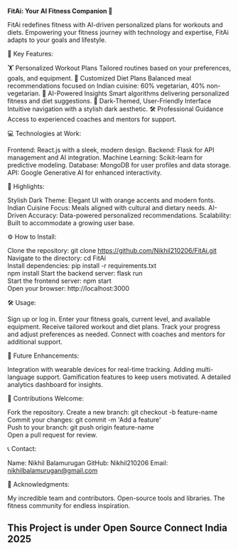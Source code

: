 **FitAi: Your AI Fitness Companion 🌟**

FitAi redefines fitness with AI-driven personalized plans for workouts and diets. Empowering your fitness journey with technology and expertise, FitAi adapts to your goals and lifestyle.

🌟 Key Features:

🏋️ Personalized Workout Plans
Tailored routines based on your preferences, goals, and equipment.
🥗 Customized Diet Plans
Balanced meal recommendations focused on Indian cuisine: 60% vegetarian, 40% non-vegetarian.
🤖 AI-Powered Insights
Smart algorithms delivering personalized fitness and diet suggestions.
🎨 Dark-Themed, User-Friendly Interface
Intuitive navigation with a stylish dark aesthetic.
🛠️ Professional Guidance
Access to experienced coaches and mentors for support.

💻 Technologies at Work:

Frontend: React.js with a sleek, modern design.
Backend: Flask for API management and AI integration.
Machine Learning: Scikit-learn for predictive modeling.
Database: MongoDB for user profiles and data storage.
API: Google Generative AI for enhanced interactivity.

🎯 Highlights:

Stylish Dark Theme: Elegant UI with orange accents and modern fonts.
Indian Cuisine Focus: Meals aligned with cultural and dietary needs.
AI-Driven Accuracy: Data-powered personalized recommendations.
Scalability: Built to accommodate a growing user base.

⚙️ How to Install:

Clone the repository: git clone https://github.com/Nikhil210206/FitAi.git  
Navigate to the directory: cd FitAi  
Install dependencies: pip install -r requirements.txt  
npm install 
Start the backend server: flask run  
Start the frontend server: npm start  
Open your browser: http://localhost:3000

🛠️ Usage:

Sign up or log in.
Enter your fitness goals, current level, and available equipment.
Receive tailored workout and diet plans.
Track your progress and adjust preferences as needed.
Connect with coaches and mentors for additional support.

🚀 Future Enhancements:

Integration with wearable devices for real-time tracking.
Adding multi-language support.
Gamification features to keep users motivated.
A detailed analytics dashboard for insights.

🤝 Contributions Welcome:

Fork the repository.
Create a new branch: git checkout -b feature-name  
Commit your changes: git commit -m 'Add a feature'  
Push to your branch: git push origin feature-name  
Open a pull request for review.

📞 Contact:

Name: Nikhil Balamurugan
GitHub: Nikhil210206
Email: nikhilbalamurugan@gmail.com

🙏 Acknowledgments:

My incredible team and contributors.
Open-source tools and libraries.
The fitness community for endless inspiration.

## This Project is under Open Source Connect India 2025
